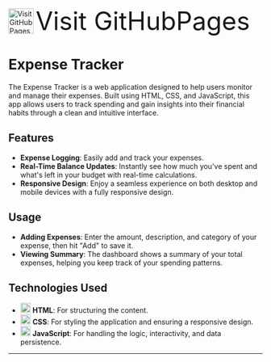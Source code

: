 <a href="https://priyanshu-saraswat.github.io/expense-tracker/" style="text-decoration: none;">
  <img src="https://i.imgur.com/75btmQ2.png" width="50" height="50" alt="Visit GitHubPages" style="vertical-align: middle;">
  <span style="font-size: 50px; vertical-align: middle;">Visit GitHubPages</span>
</a>

# Expense Tracker

The Expense Tracker is a web application designed to help users monitor and manage their expenses. Built using HTML, CSS, and JavaScript, this app allows users to track spending and gain insights into their financial habits through a clean and intuitive interface.

## Features

- **Expense Logging**: Easily add and track your expenses.
- **Real-Time Balance Updates**: Instantly see how much you've spent and what's left in your budget with real-time calculations.
- **Responsive Design**: Enjoy a seamless experience on both desktop and mobile devices with a fully responsive design.


## Usage

- **Adding Expenses**: Enter the amount, description, and category of your expense, then hit "Add" to save it.
- **Viewing Summary**: The dashboard shows a summary of your total expenses, helping you keep track of your spending patterns.


## Technologies Used

- <img src="https://img.icons8.com/color/20/000000/html-5.png" width="20" height="20"/> **HTML**: For structuring the content.
- <img src="https://img.icons8.com/color/20/000000/css3.png" width="20" height="20"/> **CSS**: For styling the application and ensuring a responsive design.
- <img src="https://img.icons8.com/color/20/000000/javascript.png" width="20" height="20"/> **JavaScript**: For handling the logic, interactivity, and data persistence.

---
